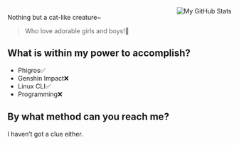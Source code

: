 <picture>
<source
  srcset="https://github-readme-stats.vercel.app/api?username=SkyAerope&show_icons=true&hide_border=true&icon_color=60696f&title_color=8d939d&include_all_commits=true&hide_title=true&bg_color=1f2228&text_color=8d939d&count_private=true#gh-dark-mode-only"
  media="(prefers-color-scheme: dark)"
/>
<source
  srcset="https://github-readme-stats.vercel.app/api?username=SkyAerope&show_icons=true&hide_border=true&icon_color=586069&title_color=60696f&include_all_commits=true&hide_title=true&count_private=true"
  media="(prefers-color-scheme: light), (prefers-color-scheme: no-preference)"
/>
<img align="right" alt="My GitHub Stats" />
</picture>

Nothing but a cat-like creature~

> Who love adorable girls and boys!🎉

## What is within my power to accomplish?

- Phigros✅
- Genshin Impact❌
- Linux CLI✅
- Programming❌

## By what method can you reach me?

I haven’t got a clue either.

<!--Top Languages Card👇
<picture>
<source
  srcset="https://github-readme-stats.vercel.app/api/top-langs/?username=SkyAerope&show_icons=true&hide_border=true&icon_color=60696f&title_color=8d939d&include_all_commits=true&hide_title=true&bg_color=1f2228&text_color=8d939d&count_private=true#gh-dark-mode-only"
  media="(prefers-color-scheme: dark)"
/>
<source
  srcset="https://github-readme-stats.vercel.app/api/top-langs/?username=SkyAerope&show_icons=true&hide_border=true&icon_color=586069&title_color=60696f&include_all_commits=true&hide_title=true&count_private=true"
  media="(prefers-color-scheme: light), (prefers-color-scheme: no-preference)"
/>
<img align="left" alt="My GitHub Stats" />
</picture>
-->

